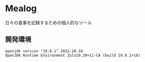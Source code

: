Mealog
==========
日々の食事を記録するための個人的なツール

開発環境
-----
```
openjdk version "19.0.1" 2022-10-18
OpenJDK Runtime Environment Zulu19.30+11-CA (build 19.0.1+10)
```